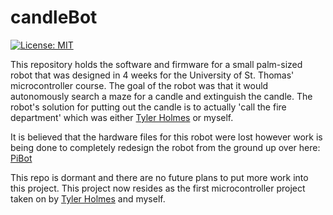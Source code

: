 # candleBot
[![License: MIT](https://img.shields.io/badge/License-MIT-green.svg)](https://opensource.org/licenses/MIT)

This repository holds the software and firmware for a small palm-sized robot that was designed in 4 weeks for the University of St. Thomas' microcontroller course. The goal of the robot was that it would autonomously search a maze for a candle and extinguish the candle. The robot's solution for putting out the candle is to actually 'call the fire department' which was either [Tyler Holmes](https://github.com/TDHolmes) or myself.

It is believed that the hardware files for this robot were lost however work is being done to completely redesign the robot from the ground up over here: [PiBot](https://github.com/TDHolmes/PiBot)

This repo is dormant and there are no future plans to put more work into this project. This project now resides as the first microcontroller project taken on by [Tyler Holmes](https://github.com/TDHolmes) and myself.
